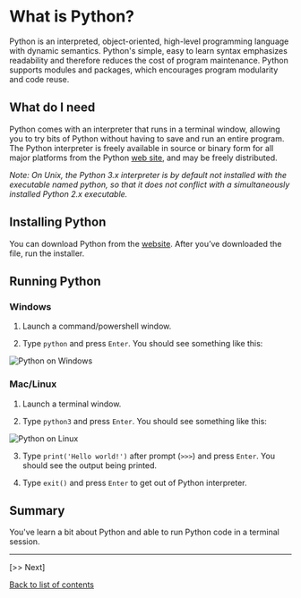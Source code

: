 # What is Python?

Python is an interpreted, object-oriented, high-level programming language with dynamic semantics. Python's simple, easy to learn syntax emphasizes readability and therefore reduces the cost of program maintenance. Python supports modules and packages, which encourages program modularity and code reuse.


## What do I need

Python comes with an interpreter that runs in a terminal window, allowing you to try bits of Python without having to save and run an entire program. The Python interpreter is freely available in source or binary form for all major platforms from the Python [web site](https://www.python.org/), and may be freely distributed. 

*Note: On Unix, the Python 3.x interpreter is by default not installed with the executable named python, so that it does not conflict with a simultaneously installed Python 2.x executable.*


## Installing Python
You can download Python from the [website](https://www.python.org/downloads/). After you’ve downloaded the file, run the installer.


## Running Python

### Windows
1. Launch a command/powershell window.

2. Type `python` and press `Enter`. You should see something like this:

![Python on Windows]()


### Mac/Linux
1. Launch a terminal window. 

2. Type `python3` and press `Enter`. You should see something like this:

![Python on Linux](https://github.com/colinat/Python/blob/main/media/python_terminal.png)


3. Type `print('Hello world!')` after prompt (`>>>`) and press `Enter`. You should see the output being printed.

4. Type `exit()` and press `Enter` to get out of Python interpreter.



## Summary

You've learn a bit about Python and able to run Python code in a terminal session. 

---

[>> Next] 

[Back to list of contents](https://github.com/colinat/Python)



